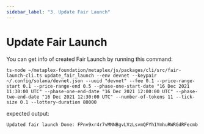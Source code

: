 ```yaml
---
sidebar_label: "3. Update Fair Launch"
---
```


# Update Fair Launch

You can get info of created Fair Launch by running this command:
```
ts-node ~/metaplex-foundation/metaplex/js/packages/cli/src/fair-launch-cli.ts update_fair_launch --env devnet --keypair ~/.config/solana/devnet.json --uuid "devnet" --fee 0.1 --price-range-start 0.1 --price-range-end 0.5 --phase-one-start-date "16 Dec 2021 11:30:00 UTC" --phase-one-end-date "16 Dec 2021 12:00:00 UTC" --phase-two-end-date "16 Dec 2021 12:30:00 UTC" --number-of-tokens 11 --tick-size 0.1 --lottery-duration 80000
```

expected output: 
```
Updated fair launch Done: FPnv9xr4r7vMNNBgvLVzLsvmQFYh1YmhuRWRGdRFecmb
```


